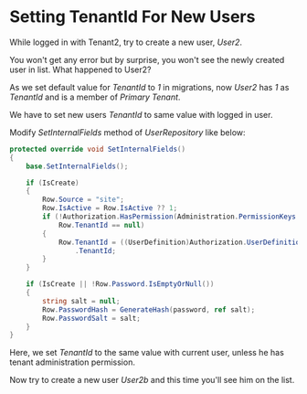 # Setting TenantId For New Users

While logged in with Tenant2, try to create a new user, *User2*.

You won't get any error but by surprise, you won't see the newly created user in list. What happened to User2?

As we set default value for *TenantId* to *1* in migrations, now *User2* has *1* as *TenantId* and is a member of *Primary Tenant*.

We have to set new users *TenantId* to same value with logged in user.

Modify *SetInternalFields* method of *UserRepository* like below:

```cs
protected override void SetInternalFields()
{
    base.SetInternalFields();

    if (IsCreate)
    {
        Row.Source = "site";
        Row.IsActive = Row.IsActive ?? 1;
        if (!Authorization.HasPermission(Administration.PermissionKeys.Tenants) ||
            Row.TenantId == null)
        {
            Row.TenantId = ((UserDefinition)Authorization.UserDefinition)
                .TenantId;
        }
    }

    if (IsCreate || !Row.Password.IsEmptyOrNull())
    {
        string salt = null;
        Row.PasswordHash = GenerateHash(password, ref salt);
        Row.PasswordSalt = salt;
    }
}
```

Here, we set *TenantId* to the same value with current user, unless he has tenant administration permission.

Now try to create a new user *User2b* and this time you'll see him on the list.


